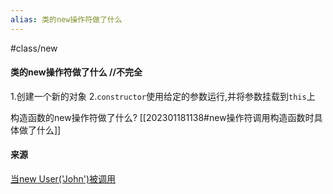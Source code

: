 ```yaml
---
alias: 类的new操作符做了什么
---
```

#class/new

#### 类的new操作符做了什么  //不完全

1.创建一个新的对象
2.`constructor`使用给定的参数运行,并将参数挂载到`this`上

构造函数的new操作符做了什么? [[202301181138#new操作符调用构造函数时具体做了什么]]

#### 来源
[当new User('John')被调用](https://zh.javascript.info/class)